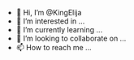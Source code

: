 - 👋 Hi, I’m @KingElija
- 👀 I’m interested in ...
- 🌱 I’m currently learning ...
- 💞️ I’m looking to collaborate on ...
- 📫 How to reach me ...

<!---
KingElija/KingElija is a ✨ special ✨ repository because its `README.md` (this file) appears on your GitHub profile.
You can click the Preview link to take a look at your changes.
--->
